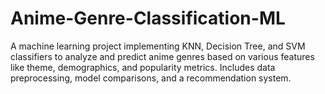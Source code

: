 # Anime-Genre-Classification-ML
A machine learning project implementing KNN, Decision Tree, and SVM classifiers to analyze and predict anime genres based on various features like theme, demographics, and popularity metrics. Includes data preprocessing, model comparisons, and a recommendation system.
